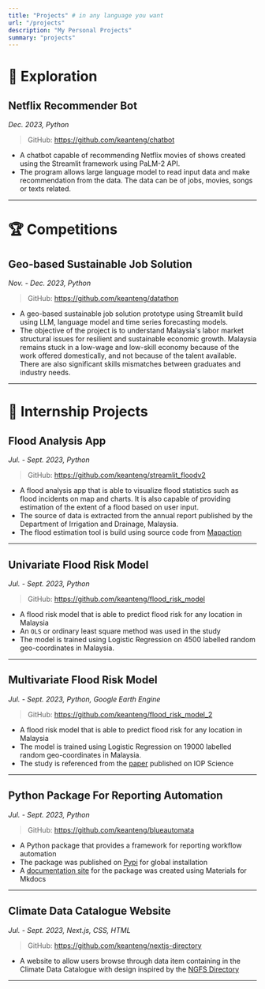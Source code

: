 ```yaml
---
title: "Projects" # in any language you want
url: "/projects"
description: "My Personal Projects"
summary: "projects"
---
```


# 🔭 Exploration

## Netflix Recommender Bot
*Dec. 2023, Python*

> GitHub: https://github.com/keanteng/chatbot

- A chatbot capable of recommending Netflix movies of shows created using the Streamlit framework using PaLM-2 API.
- The program allows large language model to read input data and make recommendation from the data. The data can be of jobs, movies, songs or texts related.
---


# 🏆 Competitions

## Geo-based Sustainable Job Solution
*Nov. - Dec. 2023, Python*

> GitHub: https://github.com/keanteng/datathon

- A geo-based sustainable job solution prototype using Streamlit build using LLM, language model and time series forecasting models.
- The objective of the project is to understand Malaysia's labor market structural issues for resilient and sustainable economic growth. Malaysia remains stuck in a low-wage and low-skill economy because of the work offered domestically, and not because of the talent available. There are also significant skills mismatches between graduates and industry needs.
  
---

# 🏢 Internship Projects

## Flood Analysis App
*Jul. - Sept. 2023, Python*

> GitHub: https://github.com/keanteng/streamlit_floodv2

- A flood analysis app that is able to visualize flood statistics such as flood incidents on map and charts. It is also capable of providing estimation of the extent of a flood based on user input.
- The source of data is extracted from the annual report published by the Department of Irrigation and Drainage, Malaysia.
- The flood estimation tool is build using source code from [Mapaction](https://github.com/mapaction/flood-mapping-tool)
  
---

## Univariate Flood Risk Model
*Jul. - Sept. 2023, Python*

> GitHub: https://github.com/keanteng/flood_risk_model

- A flood risk model that is able to predict flood risk for any location in Malaysia
- An `OLS` or ordinary least square method was used in the study
- The model is trained using Logistic Regression on 4500 labelled random geo-coordinates in Malaysia.

---

## Multivariate Flood Risk Model
*Jul. - Sept. 2023, Python, Google Earth Engine*

> GitHub: https://github.com/keanteng/flood_risk_model_2

- A flood risk model that is able to predict flood risk for any location in Malaysia
- The model is trained using Logistic Regression on 19000 labelled random geo-coordinates in Malaysia.
- The study is referenced from the [paper](https://iopscience.iop.org/article/10.1088/1742-6596/1367/1/012087) published on IOP Science
  
---

## Python Package For Reporting Automation
*Jul. - Sept. 2023, Python*

> GitHub: https://github.com/keanteng/blueautomata

- A Python package that provides a framework for reporting workflow automation
- The package was published on [Pypi](https://pypi.org/project/blueautomata/) for global installation
- A [documentation site](https://keanteng.github.io/blueautomata/) for the package was created using Materials for Mkdocs

---

## Climate Data Catalogue Website
*Jul. - Sept. 2023, Next.js, CSS, HTML*

> GitHub: https://github.com/keanteng/nextjs-directory

- A website to allow users browse through data item containing in the Climate Data Catalogue with design inspired by the [NGFS Directory](https://ngfs.dev.masdkp.io/)

---